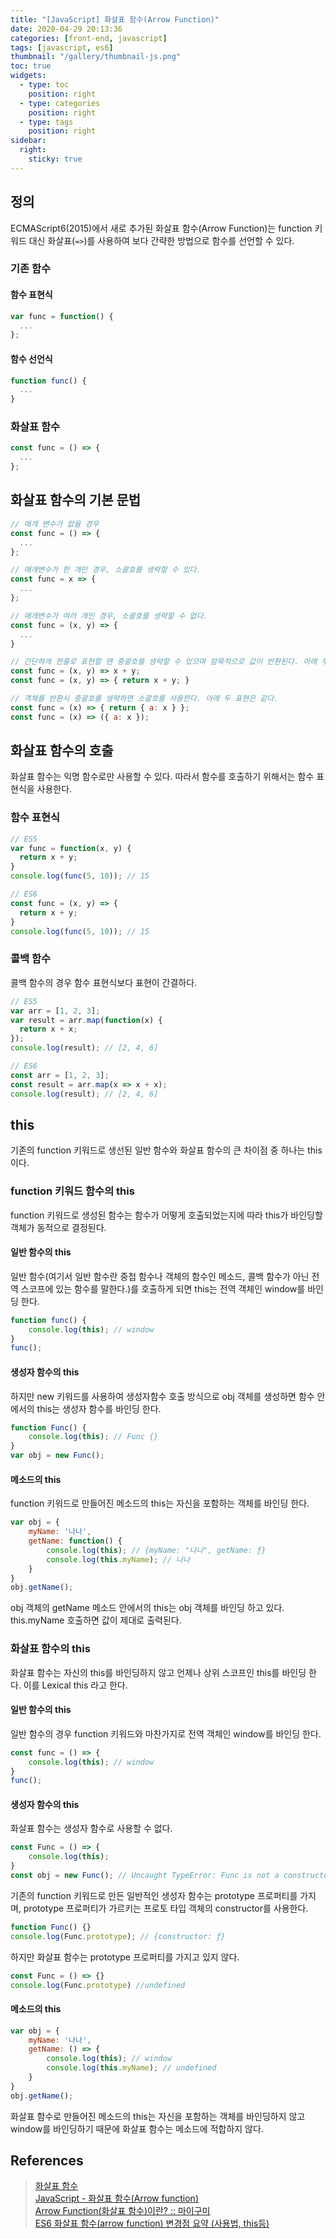 ```yaml
---
title: "[JavaScript] 화살표 함수(Arrow Function)"
date: 2020-04-29 20:13:36
categories: [front-end, javascript]
tags: [javascript, es6]
thumbnail: "/gallery/thumbnail-js.png"
toc: true
widgets:
  - type: toc
    position: right
  - type: categories
    position: right
  - type: tags
    position: right
sidebar:
  right:
    sticky: true
---
```


## 정의
ECMAScript6(2015)에서 새로 추가된 화살표 함수(Arrow Function)는 function 키워드 대신 화살표(`=>`)를 사용하여 보다 간략한 방법으로 함수를 선언할 수 있다.

<!-- more -->

### 기존 함수
#### 함수 표현식
```javascript
var func = function() {
  ...
};
```

#### 함수 선언식
```javascript
function func() {
  ...
}
```

### 화살표 함수
```javascript
const func = () => {
  ...
};
```


## 화살표 함수의 기본 문법

```javascript
// 매개 변수가 없을 경우
const func = () => {
  ...
};

// 매개변수가 한 개인 경우, 소괄호를 생략할 수 있다.
const func = x => {
  ...
};

// 매개변수가 여러 개인 경우, 소괄호를 생략할 수 없다.
const func = (x, y) => {
  ...
}

// 간단하게 한줄로 표현할 땐 중괄호를 생략할 수 있으며 암묵적으로 값이 반환된다. 아래 두 표현은 같다.
const func = (x, y) => x + y;
const func = (x, y) => { return x + y; }

// 객체를 반환시 중괄호를 생략하면 소괄호를 사용한다. 아래 두 표현은 같다.
const func = (x) => { return { a: x } };
const func = (x) => ({ a: x });
```

## 화살표 함수의 호출
화살표 함수는 익명 함수로만 사용할 수 있다. 따라서 함수를 호출하기 위해서는 함수 표현식을 사용한다.

### 함수 표현식
```javascript
// ES5
var func = function(x, y) {
  return x + y;
}
console.log(func(5, 10)); // 15

// ES6
const func = (x, y) => {
  return x + y;
}
console.log(func(5, 10)); // 15
```

### 콜백 함수
콜백 함수의 경우 함수 표현식보다 표현이 간결하다.

```javascript
// ES5
var arr = [1, 2, 3];
var result = arr.map(function(x) {
  return x + x;
});
console.log(result); // [2, 4, 6]
```

```javascript
// ES6
const arr = [1, 2, 3];
const result = arr.map(x => x + x);
console.log(result); // [2, 4, 6]
```

## this
기존의 function 키워드로 생선된 일반 함수와 화살표 함수의 큰 차이점 중 하나는 this이다.

### function 키워드 함수의 this
function 키워드로 생성된 함수는 함수가 어떻게 호출되었는지에 따라 this가 바인딩할 객체가 동적으로 결정된다.

#### 일반 함수의 this
일반 함수(여기서 일반 함수란 중첩 함수나 객체의 함수인 메소드, 콜백 함수가 아닌 전역 스코프에 있는 함수를 말한다.)를 호출하게 되면 this는 전역 객체인 window를 바인딩 한다.

```javascript
function func() {
    console.log(this); // window
}
func();
```

#### 생성자 함수의 this
하지만 new 키워드를 사용하여 생성자함수 호출 방식으로 obj 객체를 생성하면 함수 안에서의 this는 생성자 함수를 바인딩 한다.

```javascript
function Func() {
    console.log(this); // Func {}
}
var obj = new Func();
```

#### 메소드의 this
function 키워드로 만들어진 메소드의 this는 자신을 포함하는 객체를 바인딩 한다.

```javascript
var obj = {
    myName: '나나',
    getName: function() {
        console.log(this); // {myName: "나나", getName: ƒ}
        console.log(this.myName); // 나나
    }
}
obj.getName();
```

obj 객체의 getName 메소드 안에서의 this는 obj 객체를 바인딩 하고 있다. this.myName 호출하면 값이 제대로 출력된다.

### 화살표 함수의 this
화살표 함수는 자신의 this를 바인딩하지 않고 언제나 상위 스코프인 this를 바인딩 한다. 이를 Lexical this 라고 한다.

#### 일반 함수의 this
일반 함수의 경우 function 키워드와 마찬가지로 전역 객체인 window를 바인딩 한다.

```javascript
const func = () => {
    console.log(this); // window
}
func();
```

#### 생성자 함수의 this
화살표 함수는 생성자 함수로 사용할 수 없다.

```javascript
const Func = () => {
    console.log(this);
}
const obj = new Func(); // Uncaught TypeError: Func is not a constructor
```

기존의 function 키워드로 만든 일반적인 생성자 함수는 prototype 프로퍼티를 가지며, prototype 프로퍼티가 가르키는 프로토 타입 객체의 constructor를 사용한다.

```javascript
function Func() {}
console.log(Func.prototype); // {constructor: ƒ}
```

하지만 화살표 함수는 prototype 프로퍼티를 가지고 있지 않다.

```javascript
const Func = () => {}
console.log(Func.prototype) //undefined
```

#### 메소드의 this
```javascript
var obj = {
    myName: '나나',
    getName: () => {
        console.log(this); // window
        console.log(this.myName); // undefined
    }
}
obj.getName();
```
화살표 함수로 만들어진 메소드의 this는 자신을 포함하는 객체를 바인딩하지 않고 window를 바인딩하기 때문에 화살표 함수는 메소드에 적합하지 않다.

## References
> [화살표 함수](https://poiemaweb.com/es6-arrow-function)  
> [JavaScript - 화살표 함수(Arrow function)](https://velog.io/@ki_blank/JavaScript-화살표-함수Arrow-function)  
> [Arrow Function(화살표 함수)이란? :: 마이구미](https://mygumi.tistory.com/229)  
> [ES6 화살표 함수(arrow function) 변경점 요약 (사용법, this등)](https://jeong-pro.tistory.com/110)
